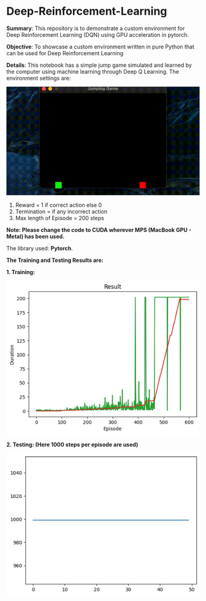 # Deep-Reinforcement-Learning
**Summary**: This repository is to demonstrate a custom environment for Deep Reinforcement Learning (DQN) using GPU acceleration in pytorch.

**Objective**: To showcase a custom environment written in pure Python that can be used for Deep Reinforcement Learning 

**Details**: This notebook has a simple jump game simulated and learned by the computer using machine learning through Deep Q Learning. The environment settings are:

![](https://github.com/SaratChandraV/Deep-Reinforcement-Learning/blob/main/game_sample.gif)

1. Reward = 1 if correct action else 0
2. Termination = if any incorrect action
3. Max length of Episode = 200 steps

**Note: Please change the code to CUDA wherever MPS (MacBook GPU - Metal) has been used.**

The library used: **Pytorch**.

**The Training and Testing Results are:**

**1. Training:**

![](https://github.com/SaratChandraV/Deep-Reinforcement-Learning/blob/main/training_output.png)

**2. Testing: (Here 1000 steps per episode are used)**

![](https://github.com/SaratChandraV/Deep-Reinforcement-Learning/blob/main/testing_ouput.png)
